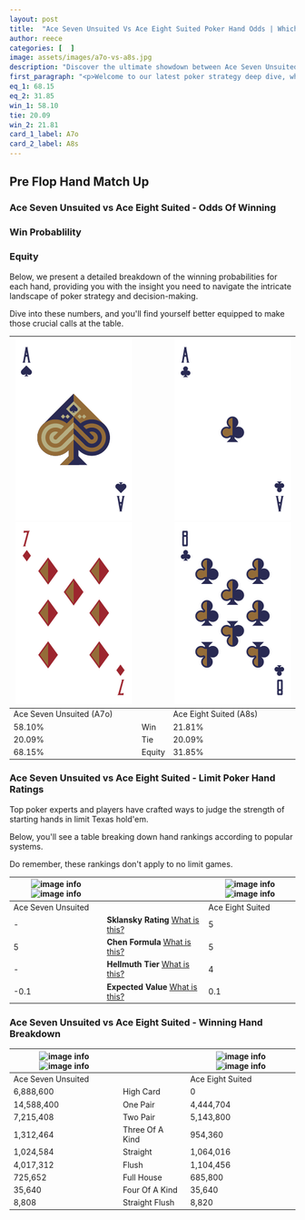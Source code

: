 ```yaml
---
layout: post
title:  "Ace Seven Unsuited Vs Ace Eight Suited Poker Hand Odds | Which Is The Better Hand In Poker? A Complete Guide"
author: reece
categories: [  ]
image: assets/images/a7o-vs-a8s.jpg
description: "Discover the ultimate showdown between Ace Seven Unsuited and Ace Eight Suited in poker! Uncover the odds, strategies, and scenarios where one hand triumphs over the other. Get ready to up your poker game with this thrilling analysis."
first_paragraph: "<p>Welcome to our latest poker strategy deep dive, where we're pitting two distinct hands against each other in a high-stakes showdown: Ace Seven Unsuited vs Ace Eight Suited.</p><p>In the dynamic world of poker, every decision counts, and knowing which hand holds the upper hand is key to your success at the table.</p><p>In this article, we'll dissect these two hands, explore the scenarios where one dominates the other, and equip you with the knowledge to make strategic choices that can tip the odds in your favor.</p><p>Get ready to unravel the intriguing dynamics of these poker hands and elevate your game to new heights.</p>"
eq_1: 68.15
eq_2: 31.85
win_1: 58.10
tie: 20.09
win_2: 21.81
card_1_label: A7o
card_2_label: A8s
---
```




[comment]: # (sp0)

## Pre Flop Hand Match Up

<div class="table hand-ratings" markdown="1"> 



### Ace Seven Unsuited vs Ace Eight Suited - Odds Of Winning


  
<div class="row graphs"> 
<div class="col-lg-6">
    <h3>Win Probablility</h3>
    <canvas id="WinChart"></canvas>
</div>
<div class="col-lg-6">
    <h3>Equity</h3>
    <canvas id="EquityChart"></canvas>
</div>
</div>

  Below, we present a detailed breakdown of the winning probabilities for each hand, providing you with the insight you need to navigate the intricate landscape of poker strategy and decision-making. 

Dive into these numbers, and you'll find yourself better equipped to make those crucial calls at the table.


    
| ![image info](assets/images/hand1/a.png) ![image info](assets/images/hand1/7o.png) |  | ![image info](assets/images/hand2/a.png) ![image info](assets/images/hand2/8.png) |
| -------- | -------- | -------- |
| Ace Seven Unsuited (A7o) |  | Ace Eight Suited (A8s) |
| 58.10% | Win | 21.81% |
| 20.09% | Tie | 20.09% |
| 68.15% | Equity | 31.85% |




[comment]: # (sp1)



### Ace Seven Unsuited vs Ace Eight Suited - Limit Poker Hand Ratings

Top poker experts and players have crafted ways to judge the strength of starting hands in limit Texas hold'em. 

Below, you'll see a table breaking down hand rankings according to popular systems. 

Do remember, these rankings don't apply to no limit games.


    
| ![image info](https://www.riverpairs.com/assets/images/hand1/a.png) ![image info](https://www.riverpairs.com/assets/images/hand1/7o.png) |  | ![image info](https://www.riverpairs.com/assets/images/hand2/a.png) ![image info](https://www.riverpairs.com/assets/images/hand2/8.png) |
| -------- | -------- | -------- |
| Ace Seven Unsuited |  | Ace Eight Suited |
| - | **Sklansky Rating** [What is this?](/sklansky-rating-explained) | 5 |
| 5 | **Chen Formula** [What is this?](/chen-formula-explained) | 5 |
| - | **Hellmuth Tier** [What is this?](/Hellmuth-tier-explained) | 4 |
| -0.1 | **Expected Value** [What is this?](/expected-value-explained) | 0.1 |




[comment]: # (sp2)



### Ace Seven Unsuited vs Ace Eight Suited - Winning Hand Breakdown


    
| ![image info](https://www.riverpairs.com/assets/images/hand1/a.png) ![image info](https://www.riverpairs.com/assets/images/hand1/7o.png) |  | ![image info](https://www.riverpairs.com/assets/images/hand2/a.png) ![image info](https://www.riverpairs.com/assets/images/hand2/8.png) |
| -------- | -------- | -------- |
| Ace Seven Unsuited |  | Ace Eight Suited |
| 6,888,600 | High Card | 0 |
| 14,588,400 | One Pair | 4,444,704 |
| 7,215,408 | Two Pair | 5,143,800 |
| 1,312,464 | Three Of A Kind | 954,360 |
| 1,024,584 | Straight | 1,064,016 |
| 4,017,312 | Flush | 1,104,456 |
| 725,652 | Full House | 685,800 |
| 35,640 | Four Of A Kind | 35,640 |
| 8,808 | Straight Flush | 8,820 |




[comment]: # (sp3)



</div>

[comment]: # (sp4)



[comment]: # (sp5)

